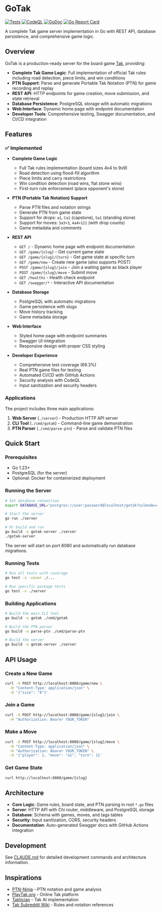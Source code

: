 # GoTak

[![Tests](https://github.com/icco/gotak/actions/workflows/test.yml/badge.svg)](https://github.com/icco/gotak/actions/workflows/test.yml) [![CodeQL](https://github.com/icco/gotak/actions/workflows/codeql-analysis.yml/badge.svg)](https://github.com/icco/gotak/actions/workflows/codeql-analysis.yml) [![GoDoc](https://godoc.org/github.com/icco/gotak?status.svg)](https://godoc.org/github.com/icco/gotak) [![Go Report Card](https://goreportcard.com/badge/github.com/icco/gotak)](https://goreportcard.com/report/github.com/icco/gotak)

A complete Tak game server implementation in Go with REST API, database persistence, and comprehensive game logic.

## Overview

GoTak is a production-ready server for the board game [Tak](https://en.wikipedia.org/wiki/Tak_(game)), providing:

- **Complete Tak Game Logic**: Full implementation of official Tak rules including road detection, piece limits, and win conditions
- **PTN Support**: Parse and generate Portable Tak Notation (PTN) for game recording and replay
- **REST API**: HTTP endpoints for game creation, move submission, and state retrieval
- **Database Persistence**: PostgreSQL storage with automatic migrations
- **Web Interface**: Dynamic home page with endpoint documentation
- **Developer Tools**: Comprehensive testing, Swagger documentation, and CI/CD integration

## Features

### ✅ Implemented

- **Complete Game Logic**
  - Full Tak rules implementation (board sizes 4x4 to 9x9)
  - Road detection using flood-fill algorithm
  - Piece limits and carry restrictions
  - Win condition detection (road wins, flat stone wins)
  - First-turn rule enforcement (place opponent's stone)

- **PTN (Portable Tak Notation) Support**
  - Parse PTN files and notation strings
  - Generate PTN from game state
  - Support for drops: `a1`, `Ca1` (capstone), `Sa1` (standing stone)
  - Support for moves: `3a3+3`, `4a4>121` (with drop counts)
  - Game metadata and comments

- **REST API**
  - `GET /` - Dynamic home page with endpoint documentation
  - `GET /game/{slug}` - Get current game state
  - `GET /game/{slug}/{turn}` - Get game state at specific turn
  - `GET /game/new` - Create new game (also supports POST)
  - `POST /game/{slug}/join` - Join a waiting game as black player
  - `POST /game/{slug}/move` - Submit move
  - `GET /healthz` - Health check endpoint
  - `GET /swagger/*` - Interactive API documentation

- **Database Storage**
  - PostgreSQL with automatic migrations
  - Game persistence with slugs
  - Move history tracking
  - Game metadata storage

- **Web Interface**
  - Styled home page with endpoint summaries
  - Swagger UI integration
  - Responsive design with proper CSS styling

- **Developer Experience**
  - Comprehensive test coverage (69.3%)
  - Real PTN game files for testing
  - Automated CI/CD with GitHub Actions
  - Security analysis with CodeQL
  - Input sanitization and security headers

### Applications

The project includes three main applications:

1. **Web Server** (`./server`) - Production HTTP API server
2. **CLI Tool** (`./cmd/gotak`) - Command-line game demonstration
3. **PTN Parser** (`./cmd/parse-ptn`) - Parse and validate PTN files

## Quick Start

### Prerequisites

- Go 1.23+
- PostgreSQL (for the server)
- Optional: Docker for containerized deployment

### Running the Server

```bash
# Set database connection
export DATABASE_URL="postgres://user:password@localhost/gotak?sslmode=disable"

# Start the server
go run ./server

# Or build and run
go build -o gotak-server ./server
./gotak-server
```

The server will start on port 8080 and automatically run database migrations.

### Running Tests

```bash
# Run all tests with coverage
go test -v -cover ./...

# Run specific package tests
go test -v ./server
```

### Building Applications

```bash
# Build the main CLI tool
go build -o gotak ./cmd/gotak

# Build the PTN parser
go build -o parse-ptn ./cmd/parse-ptn

# Build the server
go build -o gotak-server ./server
```

## API Usage

### Create a New Game

```bash
curl -X POST http://localhost:8080/game/new \
  -H "Content-Type: application/json" \
  -d '{"size": "8"}'
```

### Join a Game

```bash
curl -X POST http://localhost:8080/game/{slug}/join \
  -H "Authorization: Bearer YOUR_TOKEN"
```

### Make a Move

```bash
curl -X POST http://localhost:8080/game/{slug}/move \
  -H "Content-Type: application/json" \
  -H "Authorization: Bearer YOUR_TOKEN" \
  -d '{"player": 1, "move": "a1", "turn": 1}'
```

### Get Game State

```bash
curl http://localhost:8080/game/{slug}
```

## Architecture

- **Core Logic**: Game rules, board state, and PTN parsing in root `*.go` files
- **Server**: HTTP API with Chi router, middleware, and PostgreSQL storage
- **Database**: Schema with games, moves, and tags tables
- **Security**: Input sanitization, CORS, security headers
- **Documentation**: Auto-generated Swagger docs with GitHub Actions integration

## Development

See [CLAUDE.md](./CLAUDE.md) for detailed development commands and architecture information.

## Inspirations

- [PTN-Ninja](https://github.com/gruppler/PTN-Ninja) - PTN notation and game analysis
- [PlayTak.org](http://playtak.org) - Online Tak platform
- [Taktician](https://github.com/nelhage/taktician) - Tak AI implementation
- [Tak Subreddit Wiki](https://www.reddit.com/r/Tak/wiki/) - Rules and notation references

